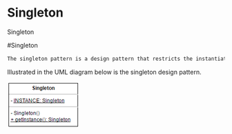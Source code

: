 # Singleton
Singleton

#Singleton

```javascript
The singleton pattern is a design pattern that restricts the instantiation of a class to one object. This is useful when exactly one object is needed to coordinate actions across the system. The concept is sometimes generalized to systems that operate more efficiently when only one object exists, or that restrict the instantiation to a certain number of objects.
```

Illustrated in the UML diagram below is the singleton design pattern.

![Image](../Singleton/img/singleton.png?raw=true)